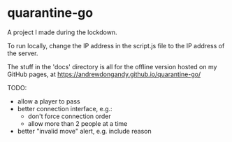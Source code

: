# quarantine-go
A project I made during the lockdown.

To run locally, change the IP address in the script.js file to the IP address of the server.

The stuff in the 'docs' directory is all for the offline version hosted on my GitHub pages, at https://andrewdongandy.github.io/quarantine-go/

TODO:
- allow a player to pass
- better connection interface, e.g.:
  - don't force connection order
  - allow more than 2 people at a time
- better "invalid move" alert, e.g. include reason
